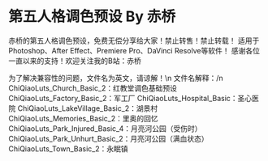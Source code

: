 # 第五人格调色预设 By 赤桥
赤桥的第五人格调色预设，免费无偿分享给大家！禁止转售！禁止转载！ 适用于Photoshop、After Effect、Premiere Pro、DaVinci Resolve等软件！ 感谢各位一直以来的支持！欢迎关注我的B站：赤桥

为了解决兼容性的问题，文件名为英文，请谅解！\n
文件名解释：/n
ChiQiaoLuts_Church_Basic_2：红教堂调色基础预设
ChiQiaoLuts_Factory_Basic_2：军工厂
ChiQiaoLuts_Hospital_Basic：圣心医院
ChiQiaoLuts_LakeVillage_Basic_2：湖景村
ChiQiaoLuts_Memories_Basic_2：里奥的回忆
ChiQiaoLuts_Park_Injured_Basic_4：月亮河公园（受伤时）
ChiQiaoLuts_Park_Unhurt_Basic_2：月亮河公园（满血状态）
ChiQiaoLuts_Town_Basic_2：永眠镇
